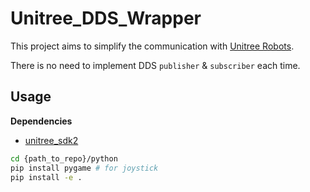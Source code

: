 # Unitree_DDS_Wrapper

This project aims to simplify the communication with [Unitree Robots](https://github.com/unitreerobotics).

There is no need to implement DDS `publisher` & `subscriber` each time.

## Usage

**Dependencies**
+ [unitree_sdk2](https://github.com/unitreerobotics/unitree_sdk2)

```bash
cd {path_to_repo}/python
pip install pygame # for joystick
pip install -e .
```